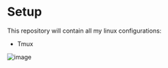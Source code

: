 # Setup

This repository will contain all my linux configurations:

* Tmux

![image](https://user-images.githubusercontent.com/76759292/135696552-135996ed-fc7f-47b1-a40e-51fa0d06bdc2.png)

